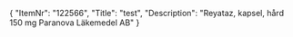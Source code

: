 {
  "ItemNr": "122566",
  "Title": "test",
  "Description": "Reyataz, kapsel, hård 150 mg Paranova Läkemedel AB"
}
